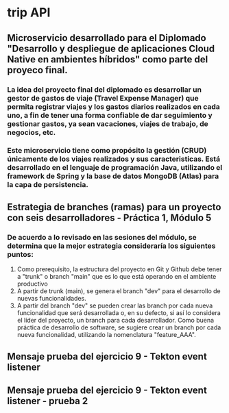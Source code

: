 # trip API

## Microservicio desarrollado para el Diplomado "Desarrollo y despliegue de aplicaciones Cloud Native en ambientes híbridos" como parte del proyeco final. 

### La idea del proyecto final del diplomado es desarrollar un gestor de gastos de viaje (Travel Expense Manager) que permita registrar viajes y los gastos diarios realizados en cada uno, a fin de tener una forma confiable de dar seguimiento y gestionar gastos, ya sean vacaciones, viajes de trabajo, de negocios, etc. 


### Este microservicio tiene como propósito la gestión (CRUD) únicamente de los viajes realizados y sus caracteristicas. Está desarrollado en el lenguaje de programación Java, utilizando el framework de Spring y la base de datos MongoDB (Atlas) para la capa de persistencia. 

## Estrategia de branches (ramas) para un proyecto con seis desarrolladores - Práctica 1, Módulo 5

### De acuerdo a lo revisado en las sesiones del módulo, se determina que la mejor estrategia consideraría los siguientes puntos: 

1. Como prerequisito, la estructura del proyecto en Git y Github debe tener a "trunk" o branch "main" que es lo que está operando en el ambiente productivo
2. A partir de trunk (main), se genera el branch "dev" para el desarrollo de nuevas funcionalidades. 
3. A partir del branch "dev" se pueden crear las branch por cada nueva funcionalidad que será desarrollada o, en su defecto, si así lo considera el líder del proyecto, un branch para cada desarrollador. Como buena práctica de desarrollo de software, se sugiere crear un branch por cada nueva funcionalidad, utilizando la nomenclatura "feature_AAA". 

## Mensaje prueba del ejercicio 9 - Tekton event listener 
## Mensaje prueba del ejercicio 9 - Tekton event listener - prueba 2
